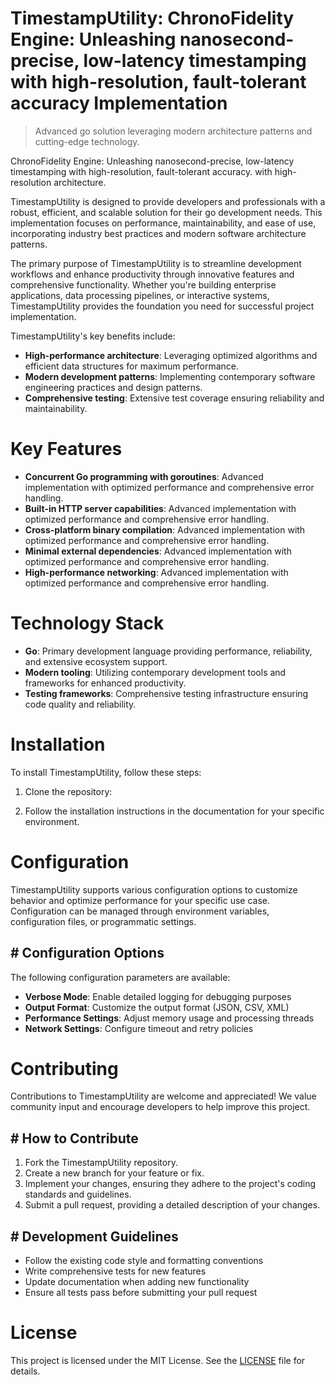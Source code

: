<!-- fallback_TimestampUtility_20250809233750_29117 -->

# TimestampUtility: ChronoFidelity Engine: Unleashing nanosecond-precise, low-latency timestamping with high-resolution, fault-tolerant accuracy Implementation
> Advanced go solution leveraging modern architecture patterns and cutting-edge technology.

ChronoFidelity Engine: Unleashing nanosecond-precise, low-latency timestamping with high-resolution, fault-tolerant accuracy. with high-resolution architecture.

TimestampUtility is designed to provide developers and professionals with a robust, efficient, and scalable solution for their go development needs. This implementation focuses on performance, maintainability, and ease of use, incorporating industry best practices and modern software architecture patterns.

The primary purpose of TimestampUtility is to streamline development workflows and enhance productivity through innovative features and comprehensive functionality. Whether you're building enterprise applications, data processing pipelines, or interactive systems, TimestampUtility provides the foundation you need for successful project implementation.

TimestampUtility's key benefits include:

* **High-performance architecture**: Leveraging optimized algorithms and efficient data structures for maximum performance.
* **Modern development patterns**: Implementing contemporary software engineering practices and design patterns.
* **Comprehensive testing**: Extensive test coverage ensuring reliability and maintainability.

# Key Features

* **Concurrent Go programming with goroutines**: Advanced implementation with optimized performance and comprehensive error handling.
* **Built-in HTTP server capabilities**: Advanced implementation with optimized performance and comprehensive error handling.
* **Cross-platform binary compilation**: Advanced implementation with optimized performance and comprehensive error handling.
* **Minimal external dependencies**: Advanced implementation with optimized performance and comprehensive error handling.
* **High-performance networking**: Advanced implementation with optimized performance and comprehensive error handling.

# Technology Stack

* **Go**: Primary development language providing performance, reliability, and extensive ecosystem support.
* **Modern tooling**: Utilizing contemporary development tools and frameworks for enhanced productivity.
* **Testing frameworks**: Comprehensive testing infrastructure ensuring code quality and reliability.

# Installation

To install TimestampUtility, follow these steps:

1. Clone the repository:


2. Follow the installation instructions in the documentation for your specific environment.

# Configuration

TimestampUtility supports various configuration options to customize behavior and optimize performance for your specific use case. Configuration can be managed through environment variables, configuration files, or programmatic settings.

## # Configuration Options

The following configuration parameters are available:

* **Verbose Mode**: Enable detailed logging for debugging purposes
* **Output Format**: Customize the output format (JSON, CSV, XML)
* **Performance Settings**: Adjust memory usage and processing threads
* **Network Settings**: Configure timeout and retry policies

# Contributing

Contributions to TimestampUtility are welcome and appreciated! We value community input and encourage developers to help improve this project.

## # How to Contribute

1. Fork the TimestampUtility repository.
2. Create a new branch for your feature or fix.
3. Implement your changes, ensuring they adhere to the project's coding standards and guidelines.
4. Submit a pull request, providing a detailed description of your changes.

## # Development Guidelines

* Follow the existing code style and formatting conventions
* Write comprehensive tests for new features
* Update documentation when adding new functionality
* Ensure all tests pass before submitting your pull request

# License

This project is licensed under the MIT License. See the [LICENSE](https://github.com/laurindoisaac/TimestampUtility/blob/main/LICENSE) file for details.
